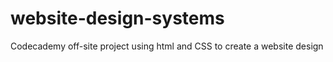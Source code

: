 # website-design-systems
Codecademy off-site project using html and CSS to create a website design 
